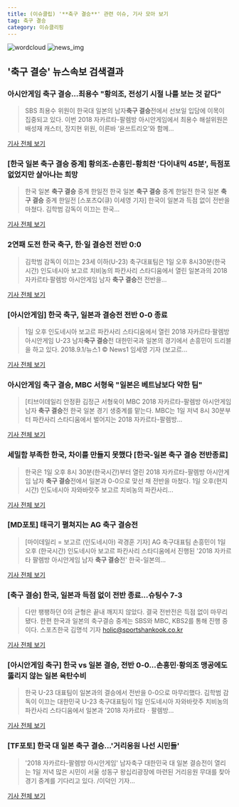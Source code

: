 ```yaml
---
title: (이슈클립) '**축구 결승**' 관련 이슈, 기사 모아 보기
tag: 축구 결승
category: 이슈클리핑
---
```

![wordcloud](https://s3.ap-northeast-2.amazonaws.com/lyrics101-wordcloud/2018-09-01-1535804803.png)
![news_img](https://user-images.githubusercontent.com/42597476/44507050-1206f400-a6e4-11e8-8d98-7ffbfebb353f.png)
## **'**축구 결승**'** 뉴스속보 검색결과
### 아시안게임 **축구 결승**…최용수 "황의조, 전성기 시절 나를 보는 것 같다"

>SBS 최용수 위원이 한국대 일본의 남자**축구 결승**전에서 선보일 입담에 이목이 집중되고 있다. 이번 2018 자카르타-팔렘방 아시안게임에서 최용수 해설위원은 배성재 캐스터, 장지현 위원, 이른바 ‘욘쓰트리오’와 함께...

<a href="http://news.hankyung.com/article/2018090107257" target="_blank">기사 전체 보기</a>

### [한국 일본 **축구 결승** 중계] 황의조-손흥민-황희찬 '다이내믹 45분', 득점포 없었지만 살아나는 희망

>한국 일본 **축구 결승** 중계 한일전 한국 일본 **축구 결승** 중계 한일전 한국 일본 **축구 결승** 중계 한일전 [스포츠Q(큐) 이세영 기자] 한국이 일본과 득점 없이 전반을 마쳤다. 김학범 감독이 이끄는 한국...

<a href="http://www.sportsq.co.kr/news/articleView.html?idxno=301040" target="_blank">기사 전체 보기</a>

### 2연패 도전 한국 축구, 한·일 결승전 전반 0:0

>김학범 감독이 이끄는 23세 이하(U-23) 축구대표팀은 1일 오후 8시30분(한국시간) 인도네시아 보고르 치비농의 파칸사리 스타디움에서 열린 일본과의 2018 자카르타·팔렘방 아시안게임 남자 **축구 결승**전 전반을...

<a href="http://www.newsis.com/view/?id=NISX20180901_0000406668&cID=10503&pID=10500" target="_blank">기사 전체 보기</a>

### [아시안게임] 한국 축구, 일본과 결승전 전반 0-0 종료

>1일 오후 인도네시아 보고르 파칸사리 스타디움에서 열린 2018 자카르타·팔렘방 아시안게임 U-23 남자**축구 결승**전 대한민국과 일본의 경기에서 손흥민이 드리블을 하고 있다. 2018.9.1/뉴스1 © News1 임세영 기자 (보고르...

<a href="http://news1.kr/articles/?3414826" target="_blank">기사 전체 보기</a>

### 아시안게임 **축구 결승**, MBC 서형욱 "일본은 베트남보다 약한 팀"

>[티브이데일리 안정환 김정근 서형욱이 MBC 2018 자카르타-팔렘방 아시안게임 남자 **축구 결승**전 한국 일본 경기 생중계를 맡는다. MBC는 1일 저녁 8시 30분부터 파칸사리 스타디움에서 벌어지는 2018 자카르타-팔렘방...

<a href="http://tvdaily.asiae.co.kr/read.php3?aid=15357802391390942002" target="_blank">기사 전체 보기</a>

### 세밀함 부족한 한국, 차이를 만들지 못했다 [한국-일본 **축구 결승** 전반종료]

>한국은 1일 오후 8시 30분(한국시간)부터 열린 2018 자카르타-팔렘방 아시안게임 남자 **축구 결승**전에서 일본과 0-0으로 맞선 채 전반을 마쳤다. 1일 오후(현지시간) 인도네시아 자와바랏주 보고르 치비농의 파칸사리...

<a href="http://sports.khan.co.kr/news/sk_index.html?art_id=201809012121003&sec_id=520101&pt=nv" target="_blank">기사 전체 보기</a>

### [MD포토] 태극기 펼쳐지는 AG **축구 결승**전

>[마이데일리 = 보고르 (인도네시아) 곽경훈 기자] AG 축구대표팀 손흥민이 1일 오후 (한국시간) 인도네시아 보고르 파칸사리 스타디움에서 진행된 '2018 자카르타 팔렘방 아시안게임 남자 **축구 결승**전' 한국-일본의...

<a href="http://www.mydaily.co.kr/new_yk/html/read.php?newsid=201809012119715775&ext=na" target="_blank">기사 전체 보기</a>

### [**축구 결승**] 한국, 일본과 득점 없이 전반 종료…슈팅수 7-3

>다만 팽팽하던 0의 균형은 끝내 깨지지 않았다. 결국 전반전은 득점 없이 마무리됐다. 한편 한국과 일본의 축구결승 중계는 SBS와 MBC, KBS2를 통해 진행 중이다. 스포츠한국 김명석 기자 holic@sportshankook.co.kr

<a href="http://sports.hankooki.com/lpage/soccer/201809/sp2018090121175298040.htm" target="_blank">기사 전체 보기</a>

### [아시안게임 축구] 한국 vs 일본 결승, 전반 0-0...손흥민·황의조 맹공에도 뚫리지 않는 일본 육탄수비

>한국 U-23 대표팀이 일본과의 결승에서 전반을 0-0으로 마무리했다. 김학범 감독이 이끄는 대한민국 U-23 축구대표팀이 1일 인도네시아 자와바랏주 치비농의 파칸사리 스타디움에서 일본과 '2018 자카르타ㆍ팔렘방...

<a href="http://www.slist.kr/news/articleView.html?idxno=44306" target="_blank">기사 전체 보기</a>

### [TF포토] 한국 대 일본 **축구 결승**…'거리응원 나선 시민들'

>'2018 자카르타-팔렘방 아시안게임' 남자축구 대한민국 대 일본 결승전이 열리는 1일 저녁 많은 시민이 서울 성동구 왕십리광장에 마련된 거리응원 무대를 찾아 경기 중계를 기다리고 있다. /이덕인 기자...

<a href="http://news.tf.co.kr/read/photomovie/1732182.htm" target="_blank">기사 전체 보기</a>


